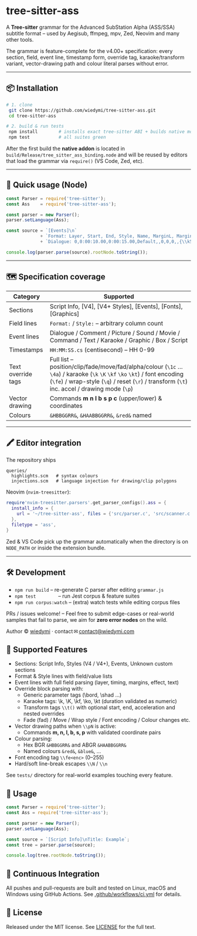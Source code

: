# tree-sitter-ass

A **Tree-sitter** grammar for the Advanced SubStation Alpha (ASS/SSA) subtitle
format – used by Aegisub, ffmpeg, mpv, Zed, Neovim and many other tools.

The grammar is feature-complete for the v4.00+ specification: every section,
field, event line, timestamp form, override tag, karaoke/transform variant,
vector-drawing path and colour literal parses without error.

---

## 📦 Installation

```bash
# 1. clone
 git clone https://github.com/wiedymi/tree-sitter-ass.git
 cd tree-sitter-ass

# 2. build & run tests
 npm install        # installs exact tree-sitter ABI + builds native module
 npm test           # all suites green
```

After the first build the **native addon** is located in
`build/Release/tree_sitter_ass_binding.node` and will be reused by editors that
load the grammar via `require()` (VS Code, Zed, etc).

---

## 🚀 Quick usage (Node)

```js
const Parser = require('tree-sitter');
const Ass    = require('tree-sitter-ass');

const parser = new Parser();
parser.setLanguage(Ass);

const source = `[Events]\n`
             + `Format: Layer, Start, End, Style, Name, MarginL, MarginR, MarginV, Effect, Text\n`
             + `Dialogue: 0,0:00:10.00,0:00:15.00,Default,,0,0,0,,{\\k50}Hello!`;

console.log(parser.parse(source).rootNode.toString());
```

---

## 🗺 Specification coverage

| Category             | Supported |
|----------------------|-----------|
| Sections             | Script Info, [V4], [V4+ Styles], [Events], [Fonts], [Graphics] |
| Field lines          | `Format:` / `Style:` – arbitrary column count |
| Event lines          | Dialogue / Comment / Picture / Sound / Movie / Command / Text / Karaoke / Graphic / Box / Script |
| Timestamps           | `HH:MM:SS.cs` (centisecond) – HH 0-99 |
| Text override tags   | Full list – position/clip/fade/move/fad/alpha/colour (`\1c` … `\4a`) / karaoke (`\k` `\K` `\kf` `\ko` `\kt`) / font encoding (`\fe`) / wrap-style (`\q`) / reset (`\r`) / transform (`\t`) inc. accel / drawing mode (`\p`) |
| Vector drawing       | Commands **m n l b s p c** (upper/lower) & coordinates |
| Colours              | `&HBBGGRR&`, `&HAABBGGRR&`, `&red&` named |

---

## 🖍 Editor integration

The repository ships

```
queries/
  highlights.scm   # syntax colours
  injections.scm   # language injection for drawing/clip polygons
```

Neovim (`nvim-treesitter`):

```lua
require'nvim-treesitter.parsers'.get_parser_configs().ass = {
  install_info = {
    url = '~/tree-sitter-ass', files = {'src/parser.c', 'src/scanner.c'},
  },
  filetype = 'ass',
}
```

Zed & VS Code pick up the grammar automatically when the directory is on
`NODE_PATH` or inside the extension bundle.

---

## 🛠 Development

* `npm run build`   – re-generate C parser after editing `grammar.js`
* `npm test        ` – run Jest corpus & feature suites
* `npm run corpus:watch` – (extra) watch tests while editing corpus files

PRs / issues welcome! – Feel free to submit edge-cases or real-world samples
that fail to parse, we aim for **zero error nodes** on the wild.

Author © [wiedymi](https://github.com/wiedymi) · contact ✉︎ <contact@wiedymi.com>

## 🎯 Supported Features

* Sections: Script Info, Styles (V4 / V4+), Events, Unknown custom sections
* Format & Style lines with field/value lists
* Event lines with full field parsing (layer, timing, margins, effect, text)
* Override block parsing with:
  * Generic parameter tags (\\bord, \\shad …)
  * Karaoke tags: \\k, \\K, \\kf, \\ko, \\kt (duration validated as numeric)
  * Transform tags `\\t()` with optional start, end, acceleration and nested overrides
  * Fade (fad) / Move / Wrap style / Font encoding / Colour changes etc.
* Vector drawing paths when `\\pN` is active:
  * Commands **m, n, l, b, s, p** with validated coordinate pairs
* Colour parsing:
  * Hex BGR `&HBBGGRR&` and ABGR `&HAABBGGRR&`
  * Named colours `&red&`, `&blue&`, …
* Font encoding tag `\\fe<enc>` (0–255)
* Hard/soft line-break escapes `\\N` / `\\n`

See `tests/` directory for real-world examples touching every feature.

## 🔧 Usage

```js
const Parser = require('tree-sitter');
const Ass = require('tree-sitter-ass');

const parser = new Parser();
parser.setLanguage(Ass);

const source = `[Script Info]\nTitle: Example`;
const tree = parser.parse(source);

console.log(tree.rootNode.toString());
```

## 🤖 Continuous Integration

All pushes and pull-requests are built and tested on Linux, macOS and Windows using GitHub Actions. See [.github/workflows/ci.yml](.github/workflows/ci.yml) for details.

## 💼 License

Released under the MIT license. See [LICENSE](LICENSE) for the full text.